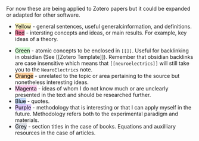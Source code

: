 For now these are being applied to Zotero papers but it could be expanded or adapted for other software.
+ <mark style="background: #FFF3A3A6;">Yellow</mark> - general sentences, useful generalcinformation, and definitions.
+ <mark style="background: #FF5582A6;">Red</mark> -  intersting concepts and  ideas, or main results. For example, key ideas of a theory.
- <mark style="background: #BBFABBA6;">Green</mark> - atomic concepts to be enclosed in ``[[]]``. Useful for backlinking in obsidian (See [[Zotero Template]]). Remember that obsidian backlinks are case insensitive which means that ``[[neuroelectrics]]`` will still take you to the `NeuroElectrics` note.
- <mark style="background: #FFB86CA6;">Orange</mark> - unrelated to the topic or area pertaining to the source but nonetheless interesting ideas.
- <mark style="background: #FFB8EBA6;">Magenta</mark> - ideas of whom I do not know much or are unclearly presented in the text and should be researched further.
- <mark style="background: #ADCCFFA6;">Blue</mark> - quotes.
- <mark style="background: #D2B3FFA6;">Purple</mark> - methodology that is interesting or that I can apply myself in the future. Methodology refers both to the experimental paradigm and materials.
- <mark style="background: #CACFD9A6;">Grey</mark>  - section titles in the case of books. Equations and auxilliary resources in the case of articles.